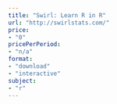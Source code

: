 ```yaml
---
title: "Swirl: Learn R in R"
url: "http://swirlstats.com/"
price: 
- "0"
pricePerPeriod: 
- "n/a"
format: 
- "download"
- "interactive"
subject: 
- "r"
---
```

